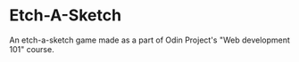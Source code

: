 # Etch-A-Sketch

An etch-a-sketch game made as a part of Odin Project's "Web development 101" course.

